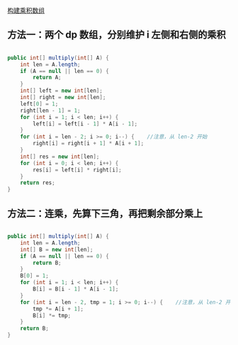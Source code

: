 [构建乘积数组](https://www.nowcoder.com/practice/94a4d381a68b47b7a8bed86f2975db46?tpId=13&tqId=11204&tPage=1&rp=1&ru=/ta/coding-interviews&qru=/ta/coding-interviews/question-ranking&from=cyc_github)

## 方法一：两个 dp 数组，分别维护 i 左侧和右侧的乘积

```java

public int[] multiply(int[] A) {
    int len = A.length;
    if (A == null || len == 0) {
        return A;
    }
    int[] left = new int[len];
    int[] right = new int[len];
    left[0] = 1;
    right[len - 1] = 1;
    for (int i = 1; i < len; i++) {
        left[i] = left[i - 1] * A[i - 1];
    }
    for (int i = len - 2; i >= 0; i--) {    //注意，从 len-2 开始
        right[i] = right[i + 1] * A[i + 1];
    }
    int[] res = new int[len];
    for (int i = 0; i < len; i++) {
        res[i] = left[i] * right[i];
    }
    return res;
}

```

## 方法二：连乘，先算下三角，再把剩余部分乘上

```java

public int[] multiply(int[] A) {
    int len = A.length;
    int[] B = new int[len];
    if (A == null || len == 0) {
        return B;
    }
    B[0] = 1;
    for (int i = 1; i < len; i++) {
        B[i] = B[i - 1] * A[i - 1];
    }
    for (int i = len - 2, tmp = 1; i >= 0; i--) {    //注意，从 len-2 开始
        tmp *= A[i + 1];
        B[i] *= tmp;
    }
    return B;
}

```